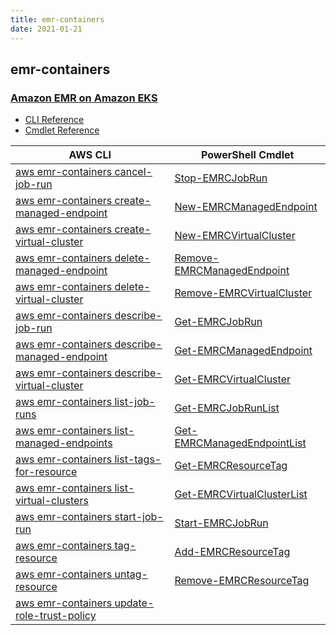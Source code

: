 ```yaml
---
title: emr-containers
date: 2021-01-21
---
```


## emr-containers

### [Amazon EMR on Amazon EKS](https://aws.amazon.com/emr/features/eks/)

* [CLI Reference](https://docs.aws.amazon.com/cli/latest/reference/emr-containers/index.html)
* [Cmdlet Reference](https://docs.aws.amazon.com/powershell/latest/reference/items/EMRContainers_cmdlets.html)

|AWS CLI|PowerShell Cmdlet|
|----|----|
|[aws emr-containers cancel-job-run](https://docs.aws.amazon.com/cli/latest/reference/emr-containers/cancel-job-run.html)|[Stop-EMRCJobRun](https://docs.aws.amazon.com/powershell/latest/reference/items/Stop-EMRCJobRun.html)|
|[aws emr-containers create-managed-endpoint](https://docs.aws.amazon.com/cli/latest/reference/emr-containers/create-managed-endpoint.html)|[New-EMRCManagedEndpoint](https://docs.aws.amazon.com/powershell/latest/reference/items/New-EMRCManagedEndpoint.html)|
|[aws emr-containers create-virtual-cluster](https://docs.aws.amazon.com/cli/latest/reference/emr-containers/create-virtual-cluster.html)|[New-EMRCVirtualCluster](https://docs.aws.amazon.com/powershell/latest/reference/items/New-EMRCVirtualCluster.html)|
|[aws emr-containers delete-managed-endpoint](https://docs.aws.amazon.com/cli/latest/reference/emr-containers/delete-managed-endpoint.html)|[Remove-EMRCManagedEndpoint](https://docs.aws.amazon.com/powershell/latest/reference/items/Remove-EMRCManagedEndpoint.html)|
|[aws emr-containers delete-virtual-cluster](https://docs.aws.amazon.com/cli/latest/reference/emr-containers/delete-virtual-cluster.html)|[Remove-EMRCVirtualCluster](https://docs.aws.amazon.com/powershell/latest/reference/items/Remove-EMRCVirtualCluster.html)|
|[aws emr-containers describe-job-run](https://docs.aws.amazon.com/cli/latest/reference/emr-containers/describe-job-run.html)|[Get-EMRCJobRun](https://docs.aws.amazon.com/powershell/latest/reference/items/Get-EMRCJobRun.html)|
|[aws emr-containers describe-managed-endpoint](https://docs.aws.amazon.com/cli/latest/reference/emr-containers/describe-managed-endpoint.html)|[Get-EMRCManagedEndpoint](https://docs.aws.amazon.com/powershell/latest/reference/items/Get-EMRCManagedEndpoint.html)|
|[aws emr-containers describe-virtual-cluster](https://docs.aws.amazon.com/cli/latest/reference/emr-containers/describe-virtual-cluster.html)|[Get-EMRCVirtualCluster](https://docs.aws.amazon.com/powershell/latest/reference/items/Get-EMRCVirtualCluster.html)|
|[aws emr-containers list-job-runs](https://docs.aws.amazon.com/cli/latest/reference/emr-containers/list-job-runs.html)|[Get-EMRCJobRunList](https://docs.aws.amazon.com/powershell/latest/reference/items/Get-EMRCJobRunList.html)|
|[aws emr-containers list-managed-endpoints](https://docs.aws.amazon.com/cli/latest/reference/emr-containers/list-managed-endpoints.html)|[Get-EMRCManagedEndpointList](https://docs.aws.amazon.com/powershell/latest/reference/items/Get-EMRCManagedEndpointList.html)|
|[aws emr-containers list-tags-for-resource](https://docs.aws.amazon.com/cli/latest/reference/emr-containers/list-tags-for-resource.html)|[Get-EMRCResourceTag](https://docs.aws.amazon.com/powershell/latest/reference/items/Get-EMRCResourceTag.html)|
|[aws emr-containers list-virtual-clusters](https://docs.aws.amazon.com/cli/latest/reference/emr-containers/list-virtual-clusters.html)|[Get-EMRCVirtualClusterList](https://docs.aws.amazon.com/powershell/latest/reference/items/Get-EMRCVirtualClusterList.html)|
|[aws emr-containers start-job-run](https://docs.aws.amazon.com/cli/latest/reference/emr-containers/start-job-run.html)|[Start-EMRCJobRun](https://docs.aws.amazon.com/powershell/latest/reference/items/Start-EMRCJobRun.html)|
|[aws emr-containers tag-resource](https://docs.aws.amazon.com/cli/latest/reference/emr-containers/tag-resource.html)|[Add-EMRCResourceTag](https://docs.aws.amazon.com/powershell/latest/reference/items/Add-EMRCResourceTag.html)|
|[aws emr-containers untag-resource](https://docs.aws.amazon.com/cli/latest/reference/emr-containers/untag-resource.html)|[Remove-EMRCResourceTag](https://docs.aws.amazon.com/powershell/latest/reference/items/Remove-EMRCResourceTag.html)|
|[aws emr-containers update-role-trust-policy](https://docs.aws.amazon.com/cli/latest/reference/emr-containers/update-role-trust-policy.html)||

